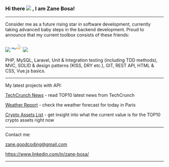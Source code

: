 ### Hi there <img src="https://media.giphy.com/media/qlOso7alCUTiAX7aG5/giphy.gif" width=32px> , I am Zane Bosa!

---

Consider me as a future rising star in software development, currently taking advanced baby steps in the backend development. Proud to announce that my current toolbox consists of these friends: 

<img src="https://media.giphy.com/media/JqDcpPX8vWahUny0pE/giphy.gif" width=32px> <img src="https://github.com/devicons/devicon/blob/1119b9f84c0290e0f0b38982099a2bd027a48bf1/icons/mysql/mysql-original-wordmark.svg" width=32px> <img src="https://media.giphy.com/media/QssGEmpkyEOhBCb7e1/giphy.gif" width=32px> 



PHP, MySQL, Laravel, Unit & Integration testing (including TDD methods), MVC, SOLID & design patterns (KISS, DRY etc.), GIT, REST API, HTML & CSS, Vue.js basics.

---

My latest projects with API:

[TechCrunch News](https://github.com/ZaneBosa/TechCrunch-News-API.git) - read TOP10 latest news from TechCrunch

[Weather Report](https://github.com/ZaneBosa/Weather-report-currentDay24H-BasicAPI.git) - check the weather forecast for today in Paris

[Crypto Assets List](https://github.com/ZaneBosa/Crypto-assets-list-upd.git) - get insight into what the current value is for the TOP10 crypto assets right now


---

Contact me:

zane.goodcoding@gmail.com

https://www.linkedin.com/in/zane-bosa/

---

